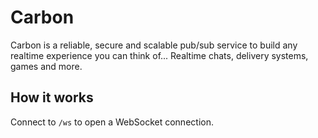 # Carbon

Carbon is a reliable, secure and scalable pub/sub service to build any realtime experience you can think of... Realtime chats, delivery systems, games and more.

## How it works

Connect to `/ws` to open a WebSocket connection.
